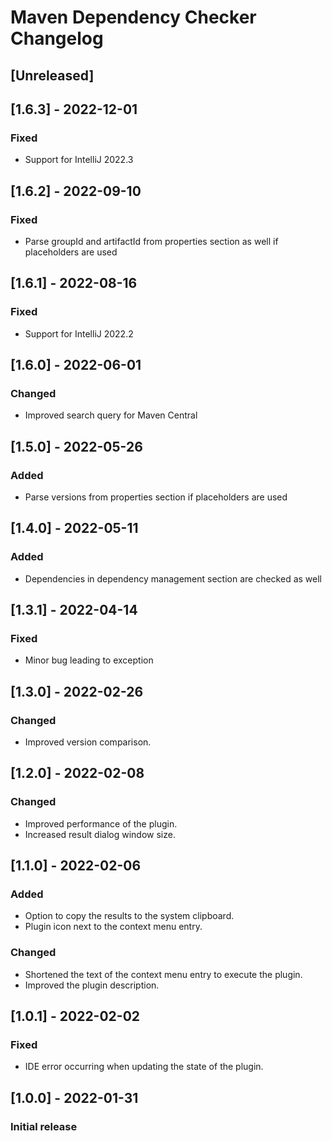 <!-- Keep a Changelog guide -> https://keepachangelog.com -->

# Maven Dependency Checker Changelog

## [Unreleased]

## [1.6.3] - 2022-12-01
### Fixed
- Support for IntelliJ 2022.3

## [1.6.2] - 2022-09-10
### Fixed
- Parse groupId and artifactId from properties section as well if placeholders are used

## [1.6.1] - 2022-08-16
### Fixed
- Support for IntelliJ 2022.2

## [1.6.0] - 2022-06-01
### Changed
- Improved search query for Maven Central

## [1.5.0] - 2022-05-26
### Added
- Parse versions from properties section if placeholders are used

## [1.4.0] - 2022-05-11
### Added
- Dependencies in dependency management section are checked as well

## [1.3.1] - 2022-04-14
### Fixed
- Minor bug leading to exception

## [1.3.0] - 2022-02-26
### Changed
- Improved version comparison.

## [1.2.0] - 2022-02-08
### Changed
- Improved performance of the plugin.
- Increased result dialog window size.

## [1.1.0] - 2022-02-06
### Added
- Option to copy the results to the system clipboard.
- Plugin icon next to the context menu entry.
### Changed
- Shortened the text of the context menu entry to execute the plugin.
- Improved the plugin description.

## [1.0.1] - 2022-02-02
### Fixed
- IDE error occurring when updating the state of the plugin.

## [1.0.0] - 2022-01-31
### Initial release